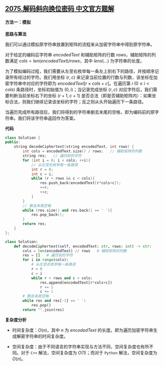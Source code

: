 ## [2075.解码斜向换位密码 中文官方题解](https://leetcode.cn/problems/decode-the-slanted-ciphertext/solutions/100000/jie-ma-xie-xiang-huan-wei-mi-ma-by-leetc-dtrg)

#### 方法一：模拟

**思路与算法**

我们可以通过模拟原字符串放置到矩阵的流程来从加密字符串中得到原字符串。

对于给定的编码后字符串 $\textit{encodedText}$ 和辅助矩阵的行数 $\textit{rows}$，辅助矩阵的列数满足 $\textit{cols} = \textit{len}(\textit{encodedText}) / \textit{rows}$，其中 $\textit{lens}(\dots)$ 为字符串的长度。

为了模拟编码过程，我们需要从左至右枚举每一条左上到右下的路径，并按顺序记录所有经过的字符。我们用坐标 $(r, c)$ 来记录当前位置的行数与列数，该坐标在加密字符串中对应的字符即为 $\textit{encodedText}[r \times \textit{cols} + c]$。在遍历第 $i\ (0 \le i < \textit{cols})$ 条路径时，坐标初始值为 $(0, i)$；当记录完成坐标 $(r, c)$ 对应字符后，我们需要判断当前坐标右下的坐标 $(r + 1, c + 1)$ 是否合法（即是否辅助矩阵内）：如果坐标合法，则我们继续记录该坐标的字符；反之则从头开始遍历下一条路径。

当遍历完成所有路径后，我们将得到的字符串删去末尾的空格，即为编码前的原字符串。我们将该字符串返回作为答案。

**代码**

```C++ [sol1-C++]
class Solution {
public:
    string decodeCiphertext(string encodedText, int rows) {
        int cols = encodedText.size() / rows;   // 辅助矩阵的列数
        string res;   // 遍历到的字符
        for (int i = 0; i < cols; ++i){
            // 从左至右枚举每一条路径
            int r = 0;
            int c = i;
            while (r < rows && c < cols){
                res.push_back(encodedText[r*cols+c]);
                ++r;
                ++c;
            }
        }
        // 删去末尾空格
        while (res.size() and res.back() == ' '){
            res.pop_back();
        }
        return res;
    }
};
```


```Python [sol1-Python3]
class Solution:
    def decodeCiphertext(self, encodedText: str, rows: int) -> str:
        cols = len(encodedText) // rows   # 辅助矩阵的列数
        res = []   # 遍历到的字符
        for i in range(cols):
            # 从左至右枚举每一条路径
            r = 0
            c = i
            while r < rows and c < cols:
                res.append(encodedText[r*cols+c])
                r += 1
                c += 1
        # 删去末尾空格
        while res and res[-1] == ' ':
            res.pop()
        return "".join(res)
```


**复杂度分析**

- 时间复杂度：$O(n)$，其中 $n$ 为 $\textit{encodedText}$ 的长度。即为遍历加密字符串生成解密字符串的时间复杂度。

- 空间复杂度：由于不同语言的字符串实现与方法不同，空间复杂度也有所不同。对于 $\texttt{C++}$ 解法，空间复杂度为 $O(1)$；而对于 $\texttt{Python}$ 解法，空间复杂度为 $O(n)$。